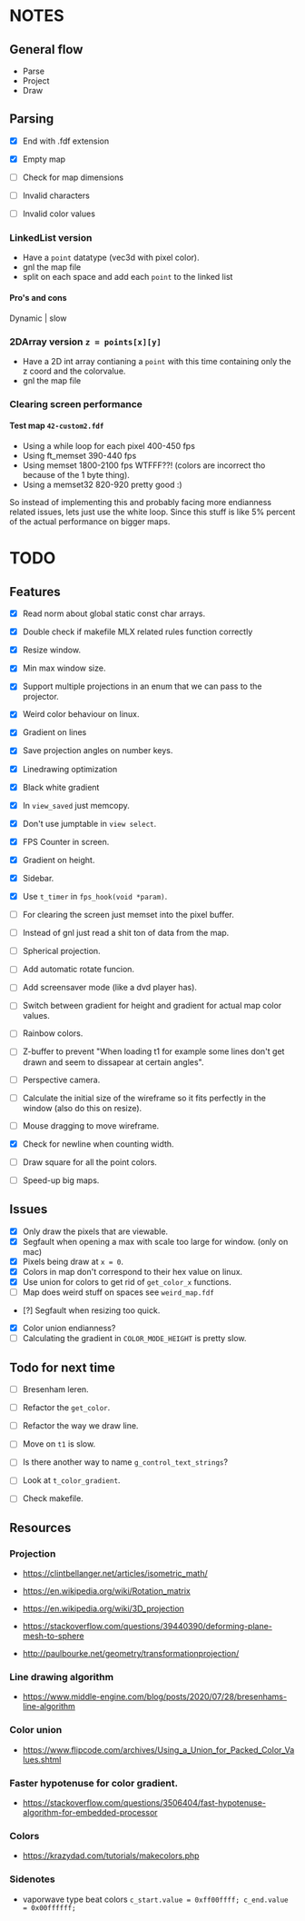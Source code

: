 # NOTES

## General flow
* Parse
* Project
* Draw


## Parsing
- [x] End with .fdf extension
- [x] Empty map
- [ ] Check for map dimensions
- [ ] Invalid characters
- [ ] Invalid color values


### LinkedList version
* Have a `point` datatype (vec3d with pixel color).
* gnl the map file
* split on each space and add each `point` to the linked list

#### Pro's and cons
Dynamic | slow


### 2DArray version `z = points[x][y]`
* Have a 2D int array contianing a `point` with this time containing only the z coord and the colorvalue.
* gnl the map file


### Clearing screen performance
#### Test map `42-custom2.fdf`
* Using a while loop for each pixel 400-450 fps
* Using ft_memset 390-440 fps
* Using memset 1800-2100 fps WTFFF??! (colors are incorrect tho because of the 1 byte thing).
* Using a memset32 820-920 pretty good :)

So instead of implementing this and probably facing more endianness related issues, lets just use the white loop. Since this stuff is like 5% percent of the actual performance on bigger maps.



# TODO
## Features
- [x] Read norm about global static const char arrays.
- [x] Double check if makefile MLX related rules function correctly 
- [x] Resize window. 
- [x] Min max window size.
- [x] Support multiple projections in an enum that we can pass to the projector.
- [x] Weird color behaviour on linux.
- [x] Gradient on lines
- [x] Save projection angles on number keys.
- [x] Linedrawing optimization
- [x] Black white gradient
- [x] In `view_saved` just memcopy.
- [x] Don't use jumptable in `view select`.
- [x] FPS Counter in screen.
- [x] Gradient on height.
- [x] Sidebar.
- [x] Use `t_timer` in `fps_hook(void *param)`.
- [ ] For clearing the screen just memset into the pixel buffer.
- [ ] Instead of gnl just read a shit ton of data from the map.
- [ ] Spherical projection.
- [ ] Add automatic rotate funcion.
- [ ] Add screensaver mode (like a dvd player has).
- [ ] Switch between gradient for height and gradient for actual map color values.
- [ ] Rainbow colors.
- [ ] Z-buffer to prevent "When loading t1 for example some lines don't get drawn and seem to dissapear at certain angles".
- [ ] Perspective camera.
- [ ] Calculate the initial size of the wireframe so it fits perfectly in the window (also do this on resize).
- [ ] Mouse dragging to move wireframe.
- [x] Check for newline when counting width.
- [ ] Draw square for all the point colors.
- [ ] Speed-up big maps.



## Issues
- [x] Only draw the pixels that are viewable.
- [x] Segfault when opening a max with scale too large for window. (only on mac)
- [x] Pixels being draw at `x = 0`.
- [x] Colors in map don't correspond to their hex value on linux.
- [x] Use union for colors to get rid of `get_color_x` functions.
- [ ] Map does weird stuff on spaces see `weird_map.fdf`
- [?] Segfault when resizing too quick.
- [x] Color union endianness?
- [ ] Calculating the gradient in `COLOR_MODE_HEIGHT` is pretty slow.

## Todo for next time

- [ ] Bresenham leren.
- [ ] Refactor the `get_color`.
- [ ] Refactor the way we draw line.
- [ ] Move on `t1` is slow.
- [ ] Is there another way to name `g_control_text_strings`?
- [ ] Look at `t_color_gradient`.
- [ ] Check makefile.


## Resources
### Projection
* https://clintbellanger.net/articles/isometric_math/
* https://en.wikipedia.org/wiki/Rotation_matrix
* https://en.wikipedia.org/wiki/3D_projection

* https://stackoverflow.com/questions/39440390/deforming-plane-mesh-to-sphere
* http://paulbourke.net/geometry/transformationprojection/

### Line drawing algorithm
* https://www.middle-engine.com/blog/posts/2020/07/28/bresenhams-line-algorithm

### Color union
* https://www.flipcode.com/archives/Using_a_Union_for_Packed_Color_Values.shtml

### Faster hypotenuse for color gradient.
* https://stackoverflow.com/questions/3506404/fast-hypotenuse-algorithm-for-embedded-processor

### Colors
* https://krazydad.com/tutorials/makecolors.php

### Sidenotes
* vaporwave type beat colors 
`
c_start.value = 0xff00ffff;
c_end.value = 0x00ffffff;
`
